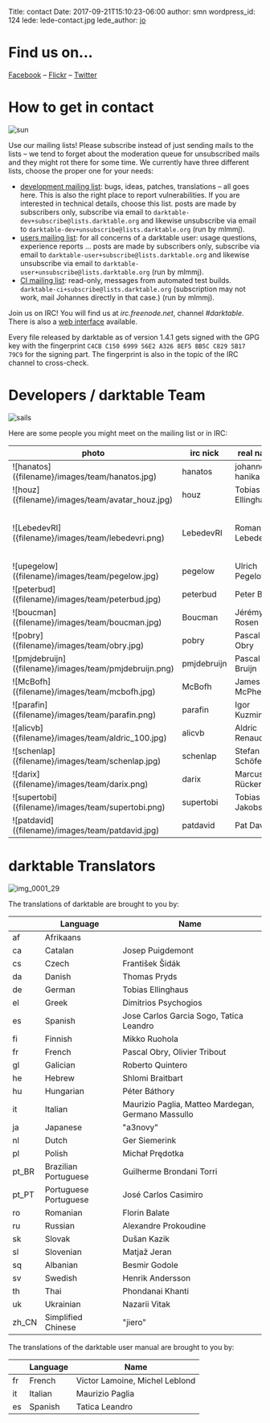 Title: contact
Date: 2017-09-21T15:10:23-06:00
author: smn
wordpress_id: 124
lede: lede-contact.jpg
lede_author: <a href="https://jo.dreggn.org/home/">jo</a>

# Find us on...

[Facebook](https://www.facebook.com/darktable)&nbsp;– [Flickr](https://www.flickr.com/groups/darktable/)&nbsp;– [Twitter](https://twitter.com/#!/darktable_org)

# How to get in contact
![sun]({attach}sun.jpg)

Use our mailing lists! Please subscribe instead of just sending mails to the lists&nbsp;– we tend to forget about the moderation queue for unsubscribed mails and they might rot there for some time. We currently have three different lists, choose the proper one for your needs:

  * [development mailing list](https://www.mail-archive.com/darktable-dev@lists.darktable.org/): bugs, ideas, patches, translations&nbsp;– all goes here. This is also the right place to report vulnerabilities. If you are interested in technical details, choose this list. posts are made by subscribers only, subscribe via email to `darktable-dev+subscribe@lists.darktable.org` and likewise unsubscribe via email to `darktable-dev+unsubscribe@lists.darktable.org` (run by mlmmj).
  * [users mailing list](https://www.mail-archive.com/darktable-user@lists.darktable.org/): for all concerns of a darktable user: usage questions, experience reports&nbsp;... posts are made by subscribers only, subscribe via email to `darktable-user+subscribe@lists.darktable.org` and likewise unsubscribe via email to `darktable-user+unsubscribe@lists.darktable.org` (run by mlmmj).
  * [CI mailing list](https://www.mail-archive.com/darktable-ci@lists.darktable.org/): read-only, messages from automated test builds. `darktable-ci+subscribe@lists.darktable.org` (subscription may not work, mail Johannes directly in that case.) (run by mlmmj).

Join us on IRC! You will find us at _irc.freenode.net_, channel _#darktable_. There is also a [web interface](https://webchat.freenode.net/?channels=%23darktable) available.

Every file released by darktable as of version 1.4.1 gets signed with the GPG key with the fingerprint `C4CB C150 6999 56E2 A326 8EF5 BB5C C829 5B17 79C9` for the signing part. The fingerprint is also in the topic of the IRC channel to cross-check.


# Developers / darktable Team
![sails]({attach}sails.jpg)

Here are some people you might meet on the mailing list or in IRC:
<table class='smalltext altrows' markdown=1>
<thead>
<tr>
<th >photo
</th>
<th >irc nick
</th>
<th >real name
</th>
<th >project role
</th>
<th >homepage
</th>
<th >gallery
</th>
</tr>
</thead>
<tbody >
<tr>
<td>![hanatos]({filename}/images/team/hanatos.jpg)
</td>
<td>hanatos
</td>
<td>johannes hanika
</td>
<td>project founder / developer
</td>
<td>[homepage](https://jo.dreggn.org/home/)
</td>
<td>
</td>
</tr>
<tr>
<td>![houz]({filename}/images/team/avatar_houz.jpg)
</td>
<td>houz
</td>
<td>Tobias Ellinghaus
</td>
<td>developer / translator
</td>
<td>[homepage](https://houz.org/)
</td>
<td>
</td>
</tr>
<tr>
<td>![LebedevRI]({filename}/images/team/lebedevri.png)
</td>
<td>LebedevRI
</td>
<td>Roman Lebedev
</td>
<td>[RawSpeed](https://github.com/darktable-org/rawspeed) library maintainer / camera support / CI
</td>
<td>[GitHub](https://github.com/LebedevRI)
</td>
<td>
</td>
</tr>
<tr>
<td>![upegelow]({filename}/images/team/pegelow.jpg)
</td>
<td>pegelow
</td>
<td>Ulrich Pegelow
</td>
<td>developer / OpenCL expert / documentation author
</td>
<td>
</td>
<td>[gallery](http://www.tongareva.de/)
</td>
</tr>
<tr>
<td>![peterbud]({filename}/images/team/peterbud.jpg)
</td>
<td>peterbud
</td>
<td>Peter Budai
</td>
<td>Windows maintainer
</td>
<td>
</td>
<td>
</td>
</tr>
<tr>
<td>![boucman]({filename}/images/team/boucman.jpg)
</td>
<td>Boucman
</td>
<td>Jérémy Rosen
</td>
<td>developer / Lua
</td>
<td>
</td>
<td>[gallery](https://picasaweb.google.com/103880712495616324041)
</td>
</tr>
<tr>
<td>![pobry]({filename}/images/team/obry.jpg)
</td>
<td>pobry
</td>
<td>Pascal Obry
</td>
<td>developer / miscellaneous
</td>
<td>[homepage](http://www.obry.net/)
</td>
<td>[gallery](http://photos.obry.net)
</td>
</tr>
<tr>
<td>![pmjdebruijn]({filename}/images/team/pmjdebruijn.png)
</td>
<td>pmjdebruijn
</td>
<td>Pascal de Bruijn
</td>
<td>color management / Ubuntu PPA
</td>
<td>[homepage](https://encrypted.pcode.nl/blog/)
</td>
<td>[gallery](https://encrypted.pcode.nl/photos/)
</td>
</tr>
<tr>
<td>![McBofh]({filename}/images/team/mcbofh.jpg)
</td>
<td>McBofh
</td>
<td>James C. McPherson
</td>
<td>Solaris package maintainer / miscellaneous
</td>
<td>[homepage](https://www.jmcpdotcom.com/blog)
</td>
<td>
</td>
</tr>
<tr>
<td>![parafin]({filename}/images/team/parafin.png)
</td>
<td>parafin
</td>
<td>Igor Kuzmin
</td>
<td>OS X maintainer
</td>
<td>[homepage](http://paraf.in/)
</td>
<td>[gallery](http://wiki.paraf.in/~parafin/photos)
</td>
</tr>
<tr>
<td>![alicvb]({filename}/images/team/aldric_100.jpg)
</td>
<td>alicvb
</td>
<td>Aldric Renaudin
</td>
<td>developer (masks, multi-instances)
</td>
<td>
</td>
<td>
</td>
</tr>
<tr>
<td>![schenlap]({filename}/images/team/schenlap.jpg)
</td>
<td>schenlap
</td>
<td>Stefan Schöfegger
</td>
<td>miscellaneous
</td>
<td>
</td>
<td>
</td>
</tr>
<tr>
<td>![darix]({filename}/images/team/darix.png)
</td>
<td>darix
</td>
<td>Marcus Rückert
</td>
<td>packager for various platforms
</td>
<td>
</td>
<td>
</td>
</tr>
<tr>
<td>![supertobi]({filename}/images/team/supertobi.png)
</td>
<td>supertobi
</td>
<td>Tobias Jakobs
</td>
<td>Lua scripts
</td>
<td>
</td>
<td>
</td>
</tr>
<tr>
<td>![patdavid]({filename}/images/team/patdavid.jpg)
</td>
<td>patdavid
</td>
<td>Pat David
</td>
<td>website designer / community
</td>
<td>[homepage](https://pixls.us/)
</td>
<td>
</td>
</tr>
</tbody>
</table>


# darktable Translators
![img_0001_29]({attach}img_0001_29.jpg)


The translations of darktable are brought to you by:
<table class='smalltext altrows' markdown=1>
<thead>
<tr>
<th >
</th>
<th >Language
</th>
<th >Name
</th>
</tr>
</thead>
<tbody >
<tr>
<td>af
</td>
<td>Afrikaans
</td>
<td>
</td>
</tr>
<tr>
<td>ca
</td>
<td>Catalan
</td>
<td>Josep Puigdemont
</td>
</tr>
<tr>
<td>cs
</td>
<td>Czech
</td>
<td>František Šidák
</td>
</tr>
<tr>
<td>da
</td>
<td>Danish
</td>
<td>Thomas Pryds
</td>
</tr>
<tr>
<td>de
</td>
<td>German
</td>
<td>Tobias Ellinghaus
</td>
</tr>
<tr>
<td>el
</td>
<td>Greek
</td>
<td>Dimitrios Psychogios
</td>
</tr>
<tr>
<td>es
</td>
<td>Spanish
</td>
<td>Jose Carlos Garcia Sogo, Tatica Leandro
</td>
</tr>
<tr>
<td>fi
</td>
<td>Finnish
</td>
<td>Mikko Ruohola
</td>
</tr>
<tr>
<td>fr
</td>
<td>French
</td>
<td>Pascal Obry, Olivier Tribout
</td>
</tr>
<tr>
<td>gl
</td>
<td>Galician
</td>
<td>Roberto Quintero
</td>
</tr>
<tr>
<td>he
</td>
<td>Hebrew
</td>
<td>Shlomi Braitbart
</td>
</tr>
<tr>
<td>hu
</td>
<td>Hungarian
</td>
<td>Péter Báthory
</td>
</tr>
<tr>
<td>it
</td>
<td>Italian
</td>
<td>Maurizio Paglia, Matteo Mardegan, Germano Massullo
</td>
</tr>
<tr>
<td>ja
</td>
<td>Japanese
</td>
<td>"a3novy"
</td>
</tr>
<tr>
<td>nl
</td>
<td>Dutch
</td>
<td>Ger Siemerink
</td>
</tr>
<tr>
<td>pl
</td>
<td>Polish
</td>
<td>Michał Prędotka
</td>
</tr>
<tr>
<td>pt_BR
</td>
<td>Brazilian Portuguese
</td>
<td>Guilherme Brondani Torri
</td>
</tr>
<tr>
<td>pt_PT
</td>
<td>Portuguese Portuguese
</td>
<td>José Carlos Casimiro
</td>
</tr>
<tr>
<td>ro
</td>
<td>Romanian
</td>
<td>Florin Balate
</td>
</tr>
<tr>
<td>ru
</td>
<td>Russian
</td>
<td>Alexandre Prokoudine
</td>
</tr>
<tr>
<td>sk
</td>
<td>Slovak
</td>
<td>Dušan Kazik
</td>
</tr>
<tr>
<td>sl
</td>
<td>Slovenian
</td>
<td>Matjaž Jeran
</td>
</tr>
<tr>
<td>sq
</td>
<td>Albanian
</td>
<td>Besmir Godole
</td>
</tr>
<tr>
<td>sv
</td>
<td>Swedish
</td>
<td>Henrik Andersson
</td>
</tr>
<tr>
<td>th
</td>
<td>Thai
</td>
<td>Phondanai Khanti
</td>
</tr>
<tr>
<td>uk
</td>
<td>Ukrainian
</td>
<td>Nazarii Vitak
</td>
</tr>
<tr>
<td>zh_CN
</td>
<td>Simplified Chinese
</td>
<td>"jiero"
</td>
</tr>
</tbody>
</table>

The translations of the darktable user manual are brought to you by:

<table class='smalltext altrows' markdown=1>
<thead>
<tr>
<th >
</th>
<th >Language
</th>
<th >Name
</th>
</tr>
</thead>
<tbody >
<tr>
<td>fr
</td>
<td>French
</td>
<td>Victor Lamoine, Michel Leblond
</td>
</tr>
<tr>
<td>it
</td>
<td>Italian
</td>
<td>Maurizio Paglia
</td>
</tr>
<tr>
<td>es
</td>
<td>Spanish
</td>
<td>Tatica Leandro
</td>
</tr>
</tbody>
</table>
